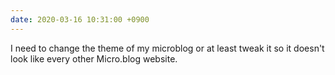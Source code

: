 ```yaml
---
date: 2020-03-16 10:31:00 +0900
---
```


I need to change the theme of my microblog or at least tweak it so it doesn't look like every other Micro.blog website.
